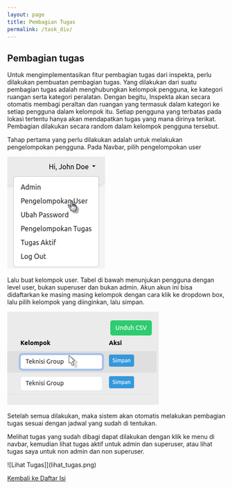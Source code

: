 ```yaml
---
layout: page
title: Pembagian Tugas
permalink: /task_div/
---
```


## Pembagian tugas
Untuk mengimplementasikan fitur pembagian tugas dari inspekta, perlu dilakukan pembuatan pembagian tugas.  Yang dilakukan dari suatu pembagian tugas adalah menghubungkan kelompok pengguna, ke kategori ruangan serta kategori peralatan. Dengan begitu, Inspekta akan secara otomatis membagi peraltan dan ruangan yang termasuk dalam kategori ke setiap pengguna dalam kelompok itu. Setiap pengguna yang terbatas pada lokasi tertentu hanya akan mendapatkan tugas yang mana dirinya terikat. Pembagian dilakukan secara random dalam kelompok pengguna tersebut.

Tahap pertama yang perlu dilakukan adalah untuk melakukan pengelompokan pengguna. Pada Navbar, pilih pengelompokan user

![Pengelompokan_user](/images/usr_grp.png)

Lalu buat kelompok user. Tabel di bawah menunjukan pengguna dengan level user, bukan superuser dan bukan admin. Akun akun ini bisa didaftarkan ke masing masing kelompok dengan cara klik ke dropdown box, lalu pilih kelompok yang diinginkan, lalu simpan.

![Pemilihan_kelompok](/images/choose_grp.png)

Setelah semua dilakukan, maka sistem akan otomatis melakukan pembagian tugas sesuai dengan jadwal yang sudah di tentukan.

Melihat tugas yang sudah dibagi dapat dilakukan dengan klik ke menu di navbar, kemudian lihat tugas aktif untuk admin dan superuser, atau lihat tugas saya untuk non admin dan non superuser.

![Lihat Tugas]](lihat_tugas.png)

[Kembali ke Daftar Isi](./index)
